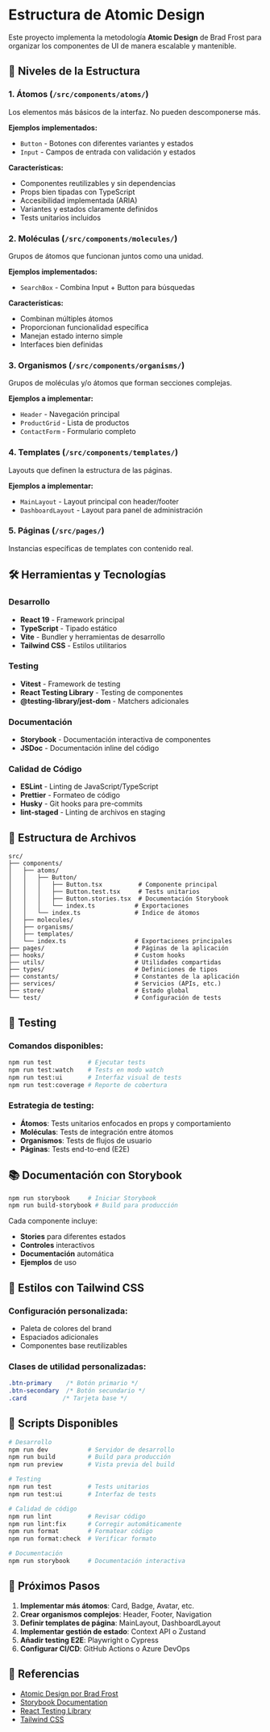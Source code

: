 # Estructura de Atomic Design

Este proyecto implementa la metodología **Atomic Design** de Brad Frost para organizar los componentes de UI de manera escalable y mantenible.

## 🧩 Niveles de la Estructura

### 1. **Átomos** (`/src/components/atoms/`)
Los elementos más básicos de la interfaz. No pueden descomponerse más.

**Ejemplos implementados:**
- `Button` - Botones con diferentes variantes y estados
- `Input` - Campos de entrada con validación y estados

**Características:**
- Componentes reutilizables y sin dependencias
- Props bien tipadas con TypeScript
- Accesibilidad implementada (ARIA)
- Variantes y estados claramente definidos
- Tests unitarios incluidos

### 2. **Moléculas** (`/src/components/molecules/`)
Grupos de átomos que funcionan juntos como una unidad.

**Ejemplos implementados:**
- `SearchBox` - Combina Input + Button para búsquedas

**Características:**
- Combinan múltiples átomos
- Proporcionan funcionalidad específica
- Manejan estado interno simple
- Interfaces bien definidas

### 3. **Organismos** (`/src/components/organisms/`)
Grupos de moléculas y/o átomos que forman secciones complejas.

**Ejemplos a implementar:**
- `Header` - Navegación principal
- `ProductGrid` - Lista de productos
- `ContactForm` - Formulario completo

### 4. **Templates** (`/src/components/templates/`)
Layouts que definen la estructura de las páginas.

**Ejemplos a implementar:**
- `MainLayout` - Layout principal con header/footer
- `DashboardLayout` - Layout para panel de administración

### 5. **Páginas** (`/src/pages/`)
Instancias específicas de templates con contenido real.

## 🛠️ Herramientas y Tecnologías

### **Desarrollo**
- **React 19** - Framework principal
- **TypeScript** - Tipado estático
- **Vite** - Bundler y herramientas de desarrollo
- **Tailwind CSS** - Estilos utilitarios

### **Testing**
- **Vitest** - Framework de testing
- **React Testing Library** - Testing de componentes
- **@testing-library/jest-dom** - Matchers adicionales

### **Documentación**
- **Storybook** - Documentación interactiva de componentes
- **JSDoc** - Documentación inline del código

### **Calidad de Código**
- **ESLint** - Linting de JavaScript/TypeScript
- **Prettier** - Formateo de código
- **Husky** - Git hooks para pre-commits
- **lint-staged** - Linting de archivos en staging

## 📁 Estructura de Archivos

```
src/
├── components/
│   ├── atoms/
│   │   ├── Button/
│   │   │   ├── Button.tsx          # Componente principal
│   │   │   ├── Button.test.tsx     # Tests unitarios
│   │   │   ├── Button.stories.tsx  # Documentación Storybook
│   │   │   └── index.ts           # Exportaciones
│   │   └── index.ts               # Índice de átomos
│   ├── molecules/
│   ├── organisms/
│   ├── templates/
│   └── index.ts                   # Exportaciones principales
├── pages/                         # Páginas de la aplicación
├── hooks/                         # Custom hooks
├── utils/                         # Utilidades compartidas
├── types/                         # Definiciones de tipos
├── constants/                     # Constantes de la aplicación
├── services/                      # Servicios (APIs, etc.)
├── store/                         # Estado global
└── test/                          # Configuración de tests
```

## 🧪 Testing

### **Comandos disponibles:**
```bash
npm run test          # Ejecutar tests
npm run test:watch    # Tests en modo watch
npm run test:ui       # Interfaz visual de tests
npm run test:coverage # Reporte de cobertura
```

### **Estrategia de testing:**
- **Átomos**: Tests unitarios enfocados en props y comportamiento
- **Moléculas**: Tests de integración entre átomos
- **Organismos**: Tests de flujos de usuario
- **Páginas**: Tests end-to-end (E2E)

## 📚 Documentación con Storybook

```bash
npm run storybook     # Iniciar Storybook
npm run build-storybook # Build para producción
```

Cada componente incluye:
- **Stories** para diferentes estados
- **Controles** interactivos
- **Documentación** automática
- **Ejemplos** de uso

## 🎨 Estilos con Tailwind CSS

### **Configuración personalizada:**
- Paleta de colores del brand
- Espaciados adicionales
- Componentes base reutilizables

### **Clases de utilidad personalizadas:**
```css
.btn-primary    /* Botón primario */
.btn-secondary  /* Botón secundario */
.card          /* Tarjeta base */
```

## 🔧 Scripts Disponibles

```bash
# Desarrollo
npm run dev           # Servidor de desarrollo
npm run build         # Build para producción
npm run preview       # Vista previa del build

# Testing
npm run test          # Tests unitarios
npm run test:ui       # Interfaz de tests

# Calidad de código
npm run lint          # Revisar código
npm run lint:fix      # Corregir automáticamente
npm run format        # Formatear código
npm run format:check  # Verificar formato

# Documentación
npm run storybook     # Documentación interactiva
```

## 🚀 Próximos Pasos

1. **Implementar más átomos**: Card, Badge, Avatar, etc.
2. **Crear organismos complejos**: Header, Footer, Navigation
3. **Definir templates de página**: MainLayout, DashboardLayout
4. **Implementar gestión de estado**: Context API o Zustand
5. **Añadir testing E2E**: Playwright o Cypress
6. **Configurar CI/CD**: GitHub Actions o Azure DevOps

## 📖 Referencias

- [Atomic Design por Brad Frost](https://atomicdesign.bradfrost.com/)
- [Storybook Documentation](https://storybook.js.org/docs)
- [React Testing Library](https://testing-library.com/docs/react-testing-library/intro/)
- [Tailwind CSS](https://tailwindcss.com/docs) 